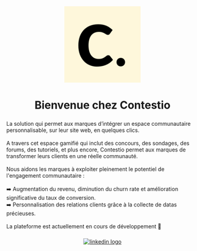 <div align="center">
  <img height="200" src="../assets/logo.png"  />
</div>

###

<h1 align="center">Bienvenue chez Contestio</h1>

###

<p align="left">La solution qui permet aux marques d’intégrer un espace communautaire personnalisable, sur leur site web, en quelques clics.<br><br>A travers cet espace gamifié qui inclut des concours, des sondages, des forums, des tutoriels, et plus encore, Contestio permet aux marques de transformer leurs clients en une réelle communauté.<br><br>Nous aidons les marques à exploiter pleinement le potentiel de l'engagement communautaire : <br><br>➡️ Augmentation du revenu, diminution du churn rate et amélioration significative du taux de conversion.<br>➡️ Personnalisation des relations clients grâce à la collecte de datas précieuses.<br><br>La plateforme est actuellement en cours de développement 🔅</p>

###

<div align="center">
  <a href="https://www.linkedin.com/company/contestio/about/" target="_blank">
    <img src="https://raw.githubusercontent.com/maurodesouza/profile-readme-generator/master/src/assets/icons/social/linkedin/default.svg" width="52" height="40" alt="linkedin logo"  />
  </a>
</div>

###
